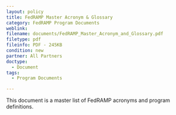 ```yaml
---
layout: policy   
title: FedRAMP Master Acronym & Glossary
category: FedRAMP Program Documents
weblink:
filename: documents/FedRAMP_Master_Acronym_and_Glossary.pdf
filetype: pdf
fileinfo: PDF - 245KB
condition: new
partner: All Partners
doctype:
  - Document
tags:
  - Program Documents

---
```

This document is a master list of FedRAMP acronyms and program definitions.
